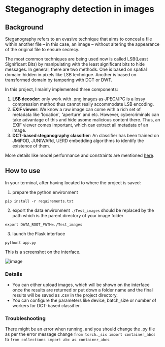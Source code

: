 # Steganography detection in images

## Background
Steganography refers to an evasive technique that aims to conceal a file within another file – in this case, an image – without altering the appearance of the original file to ensure secrecy.

The most common techniques are being used now is called LSB(Least Significant Bits) by manipulating with the least significant bits to hide messages.
In general, there are two methods. One is based on spatial domain: hidden in pixels like LSB technique. Another is based on transformed domain by tampering with DCT or DWT.

In this project, I mainly implemented three components:
1. **LSB decoder**: only work with .png images as JPEG/JPG is a lossy compression method thus cannot really accommodate LSB encoding.
2. **EXIF viewer**: We know a raw image can come with a rich set of metadata like 'location', 'aperture' and etc. However, cybercriminals can take advantage of this and hide asome malicious content there. Thus, an EXIF viewer
comes important, which can extract all metadata of an image.
3. **DCT-based steganography classifier**: An classifier has been trained on JMiPOD, JUNIWARd, UERD embedding algorithms to identify the existence of them.

More details like model performance and constraints are mentioned [here](https://drive.google.com/file/d/1XONCLq2AGtTrX5dw-aQmdoh6A30EKifX/view?usp=sharing).
## How to use
In your terminal, after having located to where the project is saved:
1. prepare the python environment

```pip install -r requirements.txt```

2. export the data environment
```./Test_images``` should be replaced by the path which is the parent directory of your image folder

```export DATA_ROOT_PATH=./Test_images```

3. launch the Flask interface

```python3 app.py```

This is a screenshot on the interface.

![image](https://user-images.githubusercontent.com/77568908/196149563-b228bee7-e722-400e-ba8e-38baccac5656.png)
### Details
- You can either upload images, which will be shown on the interface once the results are returned or put down a folder name and the final results will be saved as .csv in the project directory.
- You can configure the parameters like device, batch_size or number of workers for DCT-based classifier.

### Troubleshooting
There might be an error when running, and you should change the .py file as per the error message
change ```from torch._six import container_abcs``` to ```from collections import abc as container_abcs```
